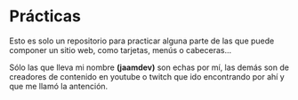 # Prácticas

Esto es solo un repositorio para practicar alguna parte de las que puede componer un sitio web, como tarjetas, menús o cabeceras...

Sólo las que lleva mi nombre **(jaamdev)** son echas por mí, las demás son de creadores de contenido en youtube o twitch que ido encontrando por ahí y que me llamó la antención.